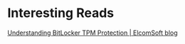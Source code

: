 # Interesting Reads
[Understanding BitLocker TPM Protection | ElcomSoft blog](https://blog.elcomsoft.com/2021/01/understanding-bitlocker-tpm-protection/)
